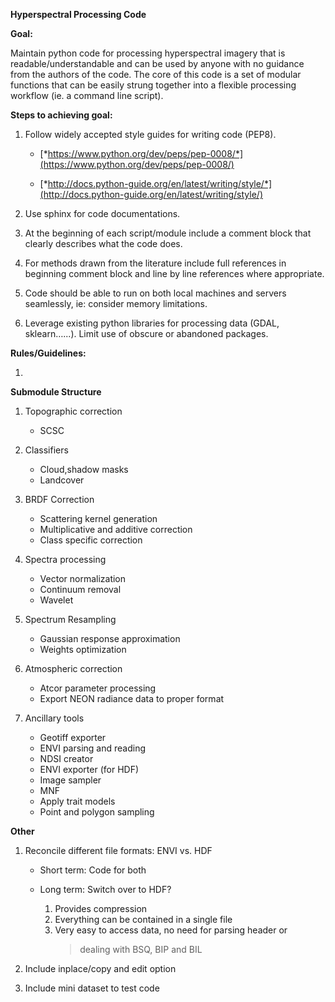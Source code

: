 **Hyperspectral Processing Code**

**Goal:**

Maintain python code for processing hyperspectral imagery that is
readable/understandable and can be used by anyone with no guidance from
the authors of the code. The core of this code is a set of modular
functions that can be easily strung together into a flexible processing
workflow (ie. a command line script).


**Steps to achieving goal:**

1.  Follow widely accepted style guides for writing code (PEP8).

    -   [*https://www.python.org/dev/peps/pep-0008/*](https://www.python.org/dev/peps/pep-0008/)

    -   [*http://docs.python-guide.org/en/latest/writing/style/*](http://docs.python-guide.org/en/latest/writing/style/)

2.  Use sphinx for code documentations.

3.  At the beginning of each script/module include a comment block 
    that clearly describes what the code does.

4.  For methods drawn from the literature include full references in 
    beginning comment block and line by line references 
    where appropriate.
5.  Code should be able to run on both local machines and servers
    seamlessly, ie: consider memory limitations.
6.  Leverage existing python libraries for processing data
    (GDAL, sklearn…...). Limit use of obscure or abandoned packages.

**Rules/Guidelines:**

1.

**Submodule Structure**

1.  Topographic correction
    - SCSC

2.  Classifiers
    - Cloud,shadow masks
    - Landcover

3.  BRDF Correction
    - Scattering kernel generation
	- Multiplicative and additive correction
	- Class specific correction

4.  Spectra processing
    - Vector normalization
    - Continuum removal
    - Wavelet

5.  Spectrum Resampling
    - Gaussian response approximation
    - Weights optimization

6.  Atmospheric correction
    - Atcor parameter processing
    - Export NEON radiance data to proper format

7.  Ancillary tools
    - Geotiff exporter
    - ENVI parsing and reading
    - NDSI creator
    - ENVI exporter (for HDF)
    - Image sampler
    - MNF
    - Apply trait models
    - Point and polygon sampling

**Other**

1.  Reconcile different file formats: ENVI vs. HDF

    - Short term: Code for both
    - Long term: Switch over to HDF?

        1. Provides compression
        2. Everything can be contained in a single file
        3. Very easy to access data, no need for parsing header or
            > dealing with BSQ, BIP and BIL

2.  Include inplace/copy and edit option
3.  Include mini dataset to test code


